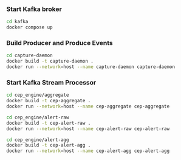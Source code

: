 ### Start Kafka broker
```bash
cd kafka
docker compose up
```

### Build Producer and Produce Events
```bash
cd capture-daemon
docker build -t capture-daemon .
docker run --network=host --name capture-daemon capture-daemon
```

### Start Kafka Stream Processor
```bash
cd cep_engine/aggregate
docker build -t cep-aggregate .
docker run --network=host --name cep-aggregate cep-aggregate
```
```bash
cd cep_engine/alert-raw
docker build -t cep-alert-raw .
docker run --network=host --name cep-alert-raw cep-alert-raw
```
```bash
cd cep_engine/alert-agg
docker build -t cep-alert-agg .
docker run --network=host --name cep-alert-agg cep-alert-agg
```

